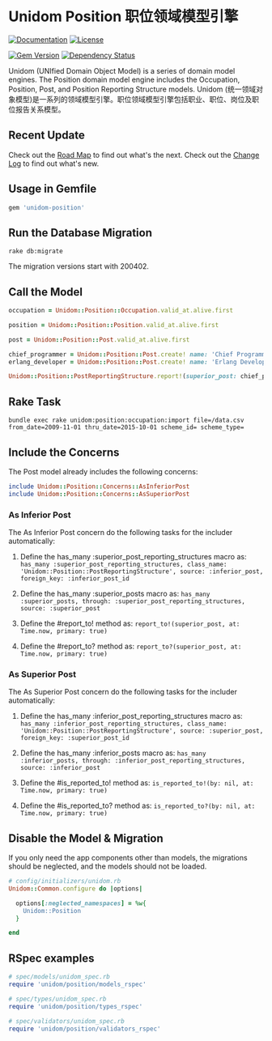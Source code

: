 # Unidom Position 职位领域模型引擎

[![Documentation](http://img.shields.io/badge/docs-rdoc.info-blue.svg)](http://www.rubydoc.info/gems/unidom-position/frames)
[![License](https://img.shields.io/badge/license-MIT-green.svg)](http://opensource.org/licenses/MIT)

[![Gem Version](https://badge.fury.io/rb/unidom-position.svg)](https://badge.fury.io/rb/unidom-position)
[![Dependency Status](https://gemnasium.com/badges/github.com/topbitdu/unidom-position.svg)](https://gemnasium.com/github.com/topbitdu/unidom-position)

Unidom (UNIfied Domain Object Model) is a series of domain model engines. The Position domain model engine includes the Occupation, Position, Post, and Position Reporting Structure models.
Unidom (统一领域对象模型)是一系列的领域模型引擎。职位领域模型引擎包括职业、职位、岗位及职位报告关系模型。



## Recent Update

Check out the [Road Map](ROADMAP.md) to find out what's the next.
Check out the [Change Log](CHANGELOG.md) to find out what's new.



## Usage in Gemfile

```ruby
gem 'unidom-position'
```



## Run the Database Migration

```shell
rake db:migrate
```
The migration versions start with 200402.



## Call the Model

```ruby
occupation = Unidom::Position::Occupation.valid_at.alive.first

position = Unidom::Position::Position.valid_at.alive.first

post = Unidom::Position::Post.valid_at.alive.first

chief_programmer = Unidom::Position::Post.create! name: 'Chief Programmer', position: position
erlang_developer = Unidom::Position::Post.create! name: 'Erlang Developer', position: position

Unidom::Position::PostReportingStructure.report!(superior_post: chief_programmer, inferior_post: erlang_developer, opened_at: Time.now, elemental: true)

```



## Rake Task

```shell
bundle exec rake unidom:position:occupation:import file=/data.csv from_date=2009-11-01 thru_date=2015-10-01 scheme_id= scheme_type=
```



## Include the Concerns

The Post model already includes the following concerns:
```ruby
include Unidom::Position::Concerns::AsInferiorPost
include Unidom::Position::Concerns::AsSuperiorPost
```

### As Inferior Post

The As Inferior Post concern do the following tasks for the includer automatically:

1. Define the has_many :superior_post_reporting_structures macro as: ``has_many :superior_post_reporting_structures, class_name: 'Unidom::Position::PostReportingStructure', source: :inferior_post, foreign_key: :inferior_post_id``

2. Define the has_many :superior_posts macro as: ``has_many :superior_posts, through: :superior_post_reporting_structures, source: :superior_post``

3. Define the #report_to! method as: ``report_to!(superior_post, at: Time.now, primary: true)``

4. Define the #report_to? method as: ``report_to?(superior_post, at: Time.now, primary: true)``

### As Superior Post

The As Superior Post concern do the following tasks for the includer automatically:

1. Define the has_many :inferior_post_reporting_structures macro as: ``has_many :inferior_post_reporting_structures, class_name: 'Unidom::Position::PostReportingStructure', source: :superior_post, foreign_key: :superior_post_id``

2. Define the has_many :inferior_posts macro as: ``has_many :inferior_posts, through: :inferior_post_reporting_structures, source: :inferior_post``

3. Define the #is_reported_to! method as: ``is_reported_to!(by: nil, at: Time.now, primary: true)``

4. Define the #is_reported_to? method as: ``is_reported_to?(by: nil, at: Time.now, primary: true)``



## Disable the Model & Migration

If you only need the app components other than models, the migrations should be neglected, and the models should not be loaded.
```ruby
# config/initializers/unidom.rb
Unidom::Common.configure do |options|

  options[:neglected_namespaces] = %w{
    Unidom::Position
  }

end
```



## RSpec examples

```ruby
# spec/models/unidom_spec.rb
require 'unidom/position/models_rspec'

# spec/types/unidom_spec.rb
require 'unidom/position/types_rspec'

# spec/validators/unidom_spec.rb
require 'unidom/position/validators_rspec'
```
